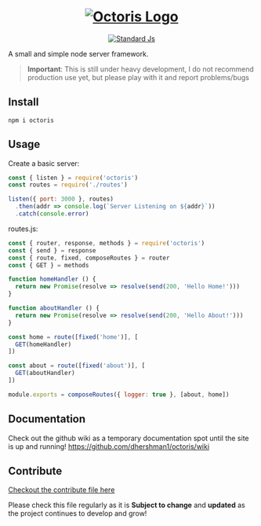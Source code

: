 <h1 align=center>
  <a href="#" title="Octoris Repo">
    <img alt="Octoris Logo" src="https://user-images.githubusercontent.com/8997380/49382441-6a3a9280-f6e4-11e8-93b0-675e6f77112f.png">
  </a>
</h1>

<p align=center>
  <a href="https://github.com/standard/standard">
    <img alt="Standard Js" src="https://cdn.rawgit.com/standard/standard/master/badge.svg">
  </a>
</p>

A small and simple node server framework.

> **Important**: This is still under heavy development, I do not recommend production use yet, but please play with it and report problems/bugs

## Install

```
npm i octoris
```

## Usage

Create a basic server:
```js
const { listen } = require('octoris')
const routes = require('./routes')

listen({ port: 3000 }, routes)
  .then(addr => console.log(`Server Listening on ${addr}`))
  .catch(console.error)
```

routes.js:
```js
const { router, response, methods } = require('octoris')
const { send } = response
const { route, fixed, composeRoutes } = router
const { GET } = methods

function homeHandler () {
  return new Promise(resolve => resolve(send(200, 'Hello Home!')))
}

function aboutHandler () {
  return new Promise(resolve => resolve(send(200, 'Hello About!')))
}

const home = route([fixed('home')], [
  GET(homeHandler)
])

const about = route([fixed('about')], [
  GET(aboutHandler)
])

module.exports = composeRoutes({ logger: true }, [about, home])
```

## Documentation

Check out the github wiki as a temporary documentation spot until the site is up and running! https://github.com/dhershman1/octoris/wiki

## Contribute

[Checkout the contribute file here](https://github.com/dhershman1/octoris/blob/master/.github/CONTRIBUTING.md)

Please check this file regularly as it is **Subject to change** and **updated** as the project continues to develop and grow!
